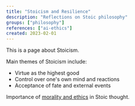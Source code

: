 ```yaml
---
title: "Stoicism and Resilience"
description: "Reflections on Stoic philosophy"
groups: ["philosophy"]
references: ["ai-ethics"]
created: 2023-02-01
---
```


This is a page about Stoicism.

Main themes of Stoicism include:
- Virtue as the highest good
- Control over one's own mind and reactions
- Acceptance of fate and external events

Importance of [morality and ethics](../morality) in Stoic thought.